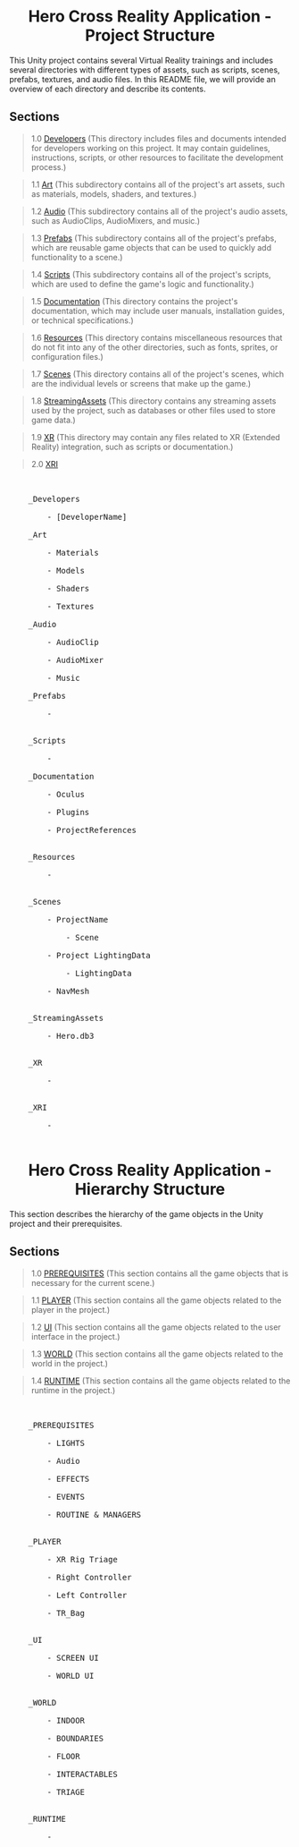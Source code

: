 <h1 align="center"> Hero Cross Reality Application - Project Structure </h1>

This Unity project contains several Virtual Reality trainings and includes several directories with different types of assets, such as scripts, scenes, prefabs, textures, and audio files. In this README file, we will provide an overview of each directory and describe its contents.

## Sections

> 1.0 [Developers](#structure-Developers) (This directory includes files and documents intended for developers working on this project. It may contain guidelines, instructions, scripts, or other resources to facilitate the development process.)

> 1.1 [Art](#structure-Art) (This subdirectory contains all of the project's art assets, such as materials, models, shaders, and textures.)

> 1.2 [Audio](#structure-Audio) (This subdirectory contains all of the project's audio assets, such as AudioClips, AudioMixers, and music.)

> 1.3 [Prefabs](#structure-Prefabs) (This subdirectory contains all of the project's prefabs, which are reusable game objects that can be used to quickly add functionality to a scene.)

> 1.4 [Scripts](#structure-Scripts) (This subdirectory contains all of the project's scripts, which are used to define the game's logic and functionality.)

> 1.5 [Documentation](#structure-Documentation) (This directory contains the project's documentation, which may include user manuals, installation guides, or technical specifications.)

> 1.6 [Resources](#structure-Resources) (This directory contains miscellaneous resources that do not fit into any of the other directories, such as fonts, sprites, or configuration files.)

> 1.7 [Scenes](#structure-Scenes) (This directory contains all of the project's scenes, which are the individual levels or screens that make up the game.)

> 1.8 [StreamingAssets](#structure-StreamingAssets) (This directory contains any streaming assets used by the project, such as databases or other files used to store game data.)

> 1.9 [XR](#structure-XR) (This directory may contain any files related to XR (Extended Reality) integration, such as scripts or documentation.)

> 2.0 [XRI](#structure-XRI)

<pre>

<a name="structure-Developers">
	_Developers</a>

		- [DeveloperName]
<a name="structure-Art">
	_Art</a>

		- Materials
		
		- Models
		
		- Shaders
		
		- Textures
	<a name="structure-Audio">	
	_Audio</a>
	
		- AudioClip
		
		- AudioMixer
		
		- Music
	<a name="structure-">	
	_Prefabs</a>
		
		- 
		
<a name="structure-">
	_Scripts</a>
	
		-

	_<a name="structure-Documentation">Documentation</a>

		- <a name="structure-Oculus">Oculus</a>

		- <a name="structure-Plugins">Plugins</a>

		- <a name="structure-ProjectReferences">ProjectReferences</a>

		<a name="structure-">
	_Resources</a>
		
		-
			
		<a name="structure-Scenes">	
	_Scenes</a>

		- ProjectName
				 
			- Scene
				
		- Project LightingData
			
			- LightingData
			
		- NavMesh

		<a name="structure-StreamingAssets">
	_StreamingAssets</a>

		- Hero.db3

		<a name="structure-">
	_XR</a>
			
		-

		<a name="structure-">
	_XRI</a>
		
		-

</pre>

<a name="1.0"></a>
<a name="structure-Developers"></a>

<h1 align="center"> Hero Cross Reality Application - Hierarchy Structure </h1>

This section describes the hierarchy of the game objects in the Unity project and their prerequisites.

## Sections

> 1.0 [PREREQUISITES](#structure-PREREQUISITES) (This section contains all the game objects that is necessary for the current scene.)

> 1.1 [PLAYER](#structure-PLAYER) (This section contains all the game objects related to the player in the project.)

> 1.2 [UI](#structure-UI) (This section contains all the game objects related to the user interface in the project.)

> 1.3 [WORLD](#structure-WORLD) (This section contains all the game objects related to the world in the project.)

> 1.4 [RUNTIME](#structure-RUNTIME) (This section contains all the game objects related to the runtime in the project.)

<pre>

<a name="structure-PREREQUISITES">
	_PREREQUISITES</a>

		- LIGHTS
	
		- Audio
	
		- EFFECTS
	
		- EVENTS
	
		- ROUTINE & MANAGERS
		
<a name="structure-PLAYER">
	_PLAYER</a>
		
		- XR Rig Triage
	
		- Right Controller
		
		- Left Controller
		
		- TR_Bag

<a name="structure-UI">
	_UI</a>
		
		- SCREEN UI
	
		- WORLD UI

<a name="structure-WORLD">
	_WORLD</a>

		- INDOOR

		- BOUNDARIES
	
		- FLOOR
	
		- INTERACTABLES
	
		- TRIAGE
			
<a name="structure-">
	_RUNTIME</a>
		
		- 
</pre>
